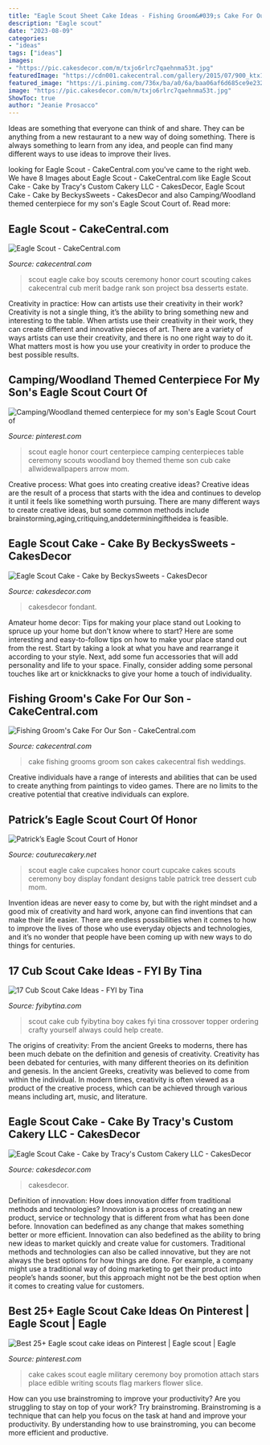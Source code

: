 ```yaml
---
title: "Eagle Scout Sheet Cake Ideas - Fishing Groom&#039;s Cake For Our Son"
description: "Eagle scout"
date: "2023-08-09"
categories:
- "ideas"
tags: ["ideas"]
images:
- "https://pic.cakesdecor.com/m/txjo6rlrc7qaehnma53t.jpg"
featuredImage: "https://cdn001.cakecentral.com/gallery/2015/07/900_ktx1mPN0zz-fishing-grooms-cake-for-our-son.jpg"
featured_image: "https://i.pinimg.com/736x/ba/a0/6a/baa06af6d685ce9e232b4df0357b66f2.jpg"
image: "https://pic.cakesdecor.com/m/txjo6rlrc7qaehnma53t.jpg"
ShowToc: true
author: "Jeanie Prosacco"
---
```



Ideas are something that everyone can think of and share. They can be anything from a new restaurant to a new way of doing something. There is always something to learn from any idea, and people can find many different ways to use ideas to improve their lives.

	

		
looking for Eagle Scout - CakeCentral.com you've came to the right web. We have 8 Images about Eagle Scout - CakeCentral.com like Eagle Scout Cake - Cake by Tracy&#039;s Custom Cakery LLC - CakesDecor, Eagle Scout Cake - Cake by BeckysSweets - CakesDecor and also Camping/Woodland themed centerpiece for my son&#039;s Eagle Scout Court of. Read more:
		
    
## Eagle Scout - CakeCentral.com

<img loading=lazy src="https://cdn001.cakecentral.com/gallery/2015/03/900_7926731Ik4_eagle-scout.jpg" onerror="this.onerror=null;this.src='https://tse3.mm.bing.net/th?id=OIP.pK__QXoN_wzvf9SbaP3R9wHaI1&amp;pid=15.1';" alt="Eagle Scout - CakeCentral.com">

_Source: cakecentral.com_

>scout eagle cake boy scouts ceremony honor court scouting cakes cakecentral cub merit badge rank son project bsa desserts estate. 

	

Creativity in practice: How can artists use their creativity in their work?
Creativity is not a single thing, it’s the ability to bring something new and interesting to the table. When artists use their creativity in their work, they can create different and innovative pieces of art. There are a variety of ways artists can use their creativity, and there is no one right way to do it. What matters most is how you use your creativity in order to produce the best possible results.

    
## Camping/Woodland Themed Centerpiece For My Son&#039;s Eagle Scout Court Of

<img loading=lazy src="https://i.pinimg.com/originals/34/70/a6/3470a69c1d8091a04efbf300c834be57.jpg" onerror="this.onerror=null;this.src='https://tse4.mm.bing.net/th?id=OIP.E69kLJrJpRPwwA2_MRrxsAHaF3&amp;pid=15.1';" alt="Camping/Woodland themed centerpiece for my son&#039;s Eagle Scout Court of">

_Source: pinterest.com_

>scout eagle honor court centerpiece camping centerpieces table ceremony scouts woodland boy themed theme son cub cake allwidewallpapers arrow mom. 

	

Creative process: What goes into creating creative ideas?
Creative ideas are the result of a process that starts with the idea and continues to develop it until it feels like something worth pursuing. There are many different ways to create creative ideas, but some common methods include brainstorming,aging,critiquing,anddeterminingiftheidea is feasible.

    
## Eagle Scout Cake - Cake By BeckysSweets - CakesDecor

<img loading=lazy src="https://pic.cakesdecor.com/m/sofx23awfx3wicqe1gqr.jpg" onerror="this.onerror=null;this.src='https://tse4.mm.bing.net/th?id=OIP.M80fyuZc9Rn6RprvRkG3sAHaJ3&amp;pid=15.1';" alt="Eagle Scout Cake - Cake by BeckysSweets - CakesDecor">

_Source: cakesdecor.com_

>cakesdecor fondant. 

	

Amateur home decor: Tips for making your place stand out
Looking to spruce up your home but don't know where to start? Here are some interesting and easy-to-follow tips on how to make your place stand out from the rest. Start by taking a look at what you have and rearrange it according to your style. Next, add some fun accessories that will add personality and life to your space. Finally, consider adding some personal touches like art or knickknacks to give your home a touch of individuality.

    
## Fishing Groom&#039;s Cake For Our Son - CakeCentral.com

<img loading=lazy src="https://cdn001.cakecentral.com/gallery/2015/07/900_ktx1mPN0zz-fishing-grooms-cake-for-our-son.jpg" onerror="this.onerror=null;this.src='https://tse1.mm.bing.net/th?id=OIP.2i4Ng9jLdi9bLRzPdBMxsAHaJ3&amp;pid=15.1';" alt="Fishing Groom&#039;s Cake For Our Son - CakeCentral.com">

_Source: cakecentral.com_

>cake fishing grooms groom son cakes cakecentral fish weddings. 

	

Creative individuals have a range of interests and abilities that can be used to create anything from paintings to video games. There are no limits to the creative potential that creative individuals can explore.

    
## Patrick’s Eagle Scout Court Of Honor

<img loading=lazy src="http://3.bp.blogspot.com/-hb-0rN2lCLc/TzQqt08MjII/AAAAAAAAGcQ/So6GVtjzhnY/s1600/eagle2.jpg" onerror="this.onerror=null;this.src='https://tse1.mm.bing.net/th?id=OIP._1tIQ00I15nIBe2gUwCcQAHaLH&amp;pid=15.1';" alt="Patrick’s Eagle Scout Court of Honor">

_Source: couturecakery.net_

>scout eagle cake cupcakes honor court cupcake cakes scouts ceremony boy display fondant designs table patrick tree dessert cub mom. 

	

Invention ideas are never easy to come by, but with the right mindset and a good mix of creativity and hard work, anyone can find inventions that can make their life easier. There are endless possibilities when it comes to how to improve the lives of those who use everyday objects and technologies, and it’s no wonder that people have been coming up with new ways to do things for centuries.

    
## 17 Cub Scout Cake Ideas - FYI By Tina

<img loading=lazy src="http://fyibytina.com/wp-content/uploads/2016/02/cub-scout-cake-ideas-7-768x1024.jpg" onerror="this.onerror=null;this.src='https://tse1.mm.bing.net/th?id=OIP.TcnsFJIavNCJpkKfQzsmOgHaJ4&amp;pid=15.1';" alt="17 Cub Scout Cake Ideas - FYI by Tina">

_Source: fyibytina.com_

>scout cake cub fyibytina boy cakes fyi tina crossover topper ordering crafty yourself always could help create. 

	

The origins of creativity: From the ancient Greeks to moderns, there has been much debate on the definition and genesis of creativity.
Creativity has been debated for centuries, with many different theories on its definition and genesis. In the ancient Greeks, creativity was believed to come from within the individual. In modern times, creativity is often viewed as a product of the creative process, which can be achieved through various means including art, music, and literature.

    
## Eagle Scout Cake - Cake By Tracy&#039;s Custom Cakery LLC - CakesDecor

<img loading=lazy src="https://pic.cakesdecor.com/m/txjo6rlrc7qaehnma53t.jpg" onerror="this.onerror=null;this.src='https://tse1.mm.bing.net/th?id=OIP.oBJsiQt-AmJN-Q9VfBci5gHaMf&amp;pid=15.1';" alt="Eagle Scout Cake - Cake by Tracy&#039;s Custom Cakery LLC - CakesDecor">

_Source: cakesdecor.com_

>cakesdecor. 

	

Definition of innovation: How does innovation differ from traditional methods and technologies?
Innovation is a process of creating an new product, service or technology that is different from what has been done before. Innovation can bedefined as any change that makes something better or more efficient. Innovation can also bedefined as the ability to bring new ideas to market quickly and create value for customers. 
Traditional methods and technologies can also be called innovative, but they are not always the best options for how things are done. For example, a company might use a traditional way of doing marketing to get their product into people’s hands sooner, but this approach might not be the best option when it comes to creating value for customers.

    
## Best 25+ Eagle Scout Cake Ideas On Pinterest | Eagle Scout | Eagle

<img loading=lazy src="https://i.pinimg.com/736x/ba/a0/6a/baa06af6d685ce9e232b4df0357b66f2.jpg" onerror="this.onerror=null;this.src='https://tse1.mm.bing.net/th?id=OIP.TnlC2CYK4dGVzo6FQeD2rQHaLH&amp;pid=15.1';" alt="Best 25+ Eagle scout cake ideas on Pinterest | Eagle scout | Eagle">

_Source: pinterest.com_

>cake cakes scout eagle military ceremony boy promotion attach stars place edible writing scouts flag markers flower slice. 

	

How can you use brainstroming to improve your productivity?
Are you struggling to stay on top of your work? Try brainstroming. Brainstroming is a technique that can help you focus on the task at hand and improve your productivity. By understanding how to use brainstroming, you can become more efficient and productive.

